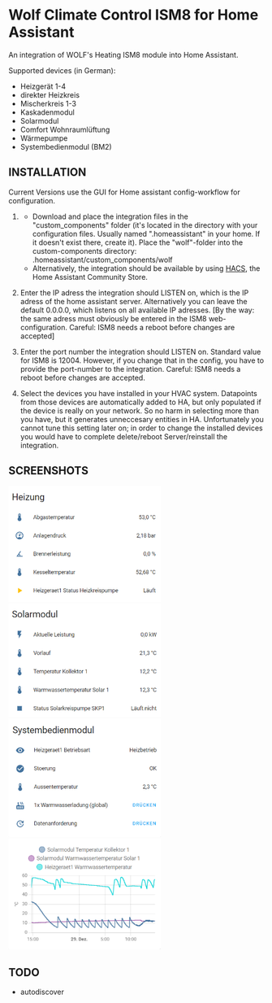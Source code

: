 # Wolf Climate Control ISM8 for Home Assistant
An integration of WOLF's Heating ISM8 module into Home Assistant.

Supported devices (in German):
  - Heizgerät 1-4
  - direkter Heizkreis
  - Mischerkreis 1-3
  - Kaskadenmodul
  - Solarmodul
  - Comfort Wohnraumlüftung
  - Wärmepumpe
  - Systembedienmodul (BM2)
  
## INSTALLATION 
Current Versions use the GUI for Home assistant config-workflow for configuration.

1. - Download and place the integration files in the "custom_components" folder (it's located in the directory with your configuration files. Usually named ".homeassistant" in your home. If it doesn't exist there, create it). Place the "wolf"-folder into the custom-components directory:  
  .homeassistant/custom_components/wolf   
   - Alternatively, the integration should be available by using [HACS](https://hacs.xyz/), the Home Assistant Community Store.   
2. Enter the IP adress the integration should LISTEN on, which is the IP adress of the home assistant server. Alternatively you can leave the default 0.0.0.0, which listens on all available IP adresses. [By the way: the same adress must obviously be entered in the ISM8 web-configuration. Careful: ISM8 needs a reboot before changes are accepted]

3. Enter the port number the integration should LISTEN on. Standard value for ISM8 is 12004. However, if you change that in the config, you have to provide the port-number to the integration. Careful: ISM8 needs a reboot before changes are accepted.

4. Select the devices you have installed in your HVAC system. Datapoints from those devices are automatically added to HA, but only populated if the device is really on your network. So no harm in selecting more than you have, but it generates unneccesary entities in HA. Unfortunately you cannot tune this setting later on; in order to change the installed devices you would have to complete delete/reboot Server/reinstall the integration.


## SCREENSHOTS
<img width="300" src="https://github.com/marcschmiedchen/home-assistant-wolf_ism8/blob/master/screenshots/s1.PNG"> <img width="300" src="https://github.com/marcschmiedchen/home-assistant-wolf_ism8/blob/master/screenshots/s2.PNG"> <img width="300" src="https://github.com/marcschmiedchen/home-assistant-wolf_ism8/blob/master/screenshots/s3.PNG"> <img width="300" src="https://github.com/marcschmiedchen/home-assistant-wolf_ism8/blob/master/screenshots/s4.PNG">

## TODO
 - autodiscover 
